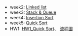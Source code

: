 * week2:
[Linked list](https://github.com/tzuying0312/Learning-Code/tree/master/week2)
* week3:
[Stack & Queue](https://github.com/tzuying0312/Learning-Code/tree/master/week3)
* week4:
[Insertion Sort](https://github.com/tzuying0312/Learning-Code/tree/master/week4)
* week5:
[Quick Sort](https://github.com/tzuying0312/Learning-Code/tree/master/week5)
* HW1:
[HW1_Quick Sort](https://github.com/tzuying0312/Learning-Code/blob/master/week5/quicksort.ipynb)、
[流程圖](https://github.com/tzuying0312/Learning-Code/blob/master/photo/quicksort%20Diagram.png)
